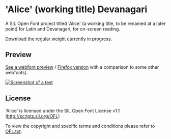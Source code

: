 'Alice' (working title) Devanagari
===

A SIL Open Font project titled 'Alice' (a working title, to be renamed at a later point) for Latin and Devanagari, for on-screen reading.

[Download the regular weight currently in progress.](https://github.com/weiweihuanghuang/Alice-Devanagari/raw/master/Alice-Regular.otf)

## Preview

[See a webfont preview](http://htmlpreview.github.io/?https://raw.githubusercontent.com/weiweihuanghuang/Alice-Devanagari/master/src/Test%20Fonts/Testing.html) / [Firefox version](http://rawgit.com/weiweihuanghuang/Alice-Devanagari/master/src/Test%20Fonts/Testing.html) with a comparison to some other webfonts).

<a href="http://htmlpreview.github.io/?https://raw.githubusercontent.com/weiweihuanghuang/Alice-Devanagari/master/src/Test%20Fonts/Testing.html">![Screenshot of a test](https://github.com/weiweihuanghuang/Alice-Devanagari/raw/master/src/Screenshots/Screen%20Shot%202014-07-08%20at%2012.08.22%20PM.png)</a>

## License

'Alice' is licensed under the SIL Open Font License v1.1 (<http://scripts.sil.org/OFL>)

To view the copyright and specific terms and conditions please refer to [OFL.txt](https://github.com/weiweihuanghuang/Alice-Devanagari/blob/master/OFL.txt).